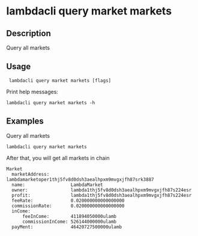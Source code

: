 # lambdacli query market markets

## Description

Query all markets 

## Usage
```
 lambdacli query market markets [flags]
```

Print help messages:
```
lambdacli query market markets -h
```

## Examples

Query all markets
```
lambdacli query market markets 
```

After that, you will get all markets in chain

```
Market
  marketAddress:        lambdamarketoper1thj5fv8d0dsh3aealhpxm9mvgxjfh87srk3887
  name:                 LambdaMarket
  owner:                lambda1thj5fv8d0dsh3aealhpxm9mvgxjfh87s224esr
  profit:               lambda1thj5fv8d0dsh3aealhpxm9mvgxjfh87s224esr
  feeRate:              0.020000000000000000
  commissionRate:       0.020000000000000000
  inCome:
      feeInCome:        411894050000ulamb
      commissionInCome: 526144000000ulamb
  payMent:              46420727500000ulamb

```
